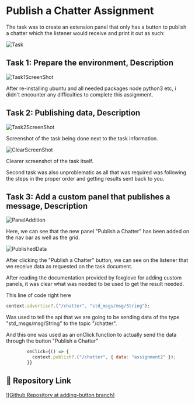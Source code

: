 # Publish a Chatter Assignment

The task was to create an extension panel that only has a button to publish a chatter which the listener would receive and print it out as such:

![Task](https://user-images.githubusercontent.com/36904941/175774639-7f26a2d1-a004-41eb-8eff-01084d24892a.png)

## Task 1: Prepare the environment, Description

![Task1ScreenShot](https://user-images.githubusercontent.com/36904941/175774792-9a627b8f-ac6b-4796-ab15-387900ba954c.png)

After re-installing ubuntu and all needed packages node python3 etc, i didn't encounter any difficulties to complete this assignment.

## Task 2: Publishing data, Description

![Task2ScreenShot](https://user-images.githubusercontent.com/36904941/175774892-b0405064-eeda-4818-99b4-54c686ace94c.png)

Screenshot of the task being done next to the task information.

![ClearScreenShot](https://user-images.githubusercontent.com/36904941/175774939-85619c1a-5cf8-4884-8601-375c5a49ecf9.png)

Clearer screenshot of the task itself.

Second task was also unproblematic as all that was required was following the steps in the proper order and getting results sent back to you.

## Task 3: Add a custom panel that publishes a message, Description

![PanelAddition](https://user-images.githubusercontent.com/36904941/175775676-72cf6e4b-e0d0-4026-978c-ef72a257f5b1.png)

Here, we can see that the new panel "Publish a Chatter" has been added on the nav bar as well as the grid.

![PublishedData](https://user-images.githubusercontent.com/36904941/175775678-32d1b14a-eb10-4749-947b-f4ab195f6b84.png)

After clicking the "Publish a Chatter" button, we can see on the listener that we receive data as requested on the task document.

After reading the documentation provided by foxglove for adding custom panels, it was clear what was needed to be used to get the result needed.

This line of code right here

```javascript
context.advertise?.("/chatter", "std_msgs/msg/String");
```

Was used to tell the api that we are going to be sending data of the type "std_msgs/msg/String" to the topic "/chatter".

And this one was used as an onClick function to actually send the data through the button "Publish a Chatter"

```javascript
        onClick={() => {
          context.publish?.("/chatter", { data: "assignment2" });
        }}
```

## 🔗 Repository Link

[![Github Repository at adding-button branch]](https://github.com/KhalilSelyan/FGStudio/tree/adding-button)
